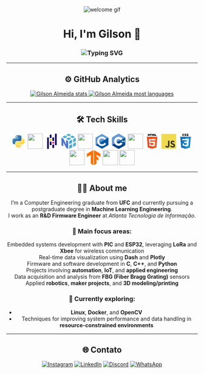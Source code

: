 <div align="center">
  <img src="https://media.giphy.com/media/qgQUggAC3Pfv687qPC/giphy.gif" width="400" alt="welcome gif">
</div>

# <div align="center">Hi, I'm Gilson 👋</div>

<h3 align="center">
  <img src="https://readme-typing-svg.herokuapp.com?font=Fira+Code&size=22&pause=1000&color=00F7FF&center=true&vCenter=true&width=600&lines=Engenheiro+de+Computação+/+Machine+Learning;Desenvolvedor+C+/+Cpp+/+Python;Modelagem+3D+/+Impressão+3D;IOT+/+ESP32+/+Arduino+/+Lora;Automação+/+Sistemas+Embarcados+/+PCB" alt="Typing SVG" />
</h3>

---

## <div align="center">⚙️ GitHub Analytics

<div align="center">
  <a href="https://github.com/gilsonfiho">
    <img height="180em" src="https://github-readme-stats.vercel.app/api?username=gilsonfiho&show_icons=true&theme=dark&include_all_commits=true&count_private=true" alt="Gilson Almeida stats"/>
    <img height="180em" src="https://github-readme-stats.vercel.app/api/top-langs/?username=gilsonfiho&langs_count=8&layout=compact&theme=dark" alt="Gilson Almeida most languages"/>
  </a>
</div>

---

## <div align="center"> 🛠 Tech Skills

<p align="center">
  <a href="https://www.python.org" target="_blank"><img src="https://raw.githubusercontent.com/devicons/devicon/master/icons/python/python-original.svg" width="40" height="40"/></a>
  <a href="https://plotly.com/python/plotly-express/" target="_blank"><img src="https://avatars.githubusercontent.com/u/5997976?s=200&v=4" width="40" height="40"/></a>
  <a href="https://pandas.pydata.org/" target="_blank"><img src="https://raw.githubusercontent.com/devicons/devicon/master/icons/pandas/pandas-original.svg" width="40" height="40"/></a>
  <a href="https://numpy.org/" target="_blank"><img src="https://raw.githubusercontent.com/devicons/devicon/master/icons/numpy/numpy-original.svg" width="40" height="40"/></a>
  <a href="https://www.arduino.cc/" target="_blank"><img src="https://cdn.worldvectorlogo.com/logos/arduino-1.svg" width="40" height="40"/></a>
  <a href="https://www.cprogramming.com/" target="_blank"><img src="https://raw.githubusercontent.com/devicons/devicon/master/icons/c/c-original.svg" width="40" height="40"/></a>
  <a href="https://www.w3schools.com/cpp/" target="_blank"><img src="https://raw.githubusercontent.com/devicons/devicon/master/icons/cplusplus/cplusplus-original.svg" width="40" height="40"/></a>
  <a href="https://git-scm.com/" target="_blank"><img src="https://www.vectorlogo.zone/logos/git-scm/git-scm-icon.svg" width="40" height="40"/></a>
  <a href="https://www.w3.org/html/" target="_blank"><img src="https://raw.githubusercontent.com/devicons/devicon/master/icons/html5/html5-original-wordmark.svg" width="40" height="40"/></a>
  <a href="https://developer.mozilla.org/en-US/docs/Web/JavaScript" target="_blank"><img src="https://raw.githubusercontent.com/devicons/devicon/master/icons/javascript/javascript-original.svg" width="40" height="40"/></a>
  <a href="https://www.w3schools.com/css/" target="_blank"><img src="https://raw.githubusercontent.com/devicons/devicon/master/icons/css3/css3-original-wordmark.svg" width="40" height="40"/></a>
  <a href="https://opencv.org/" target="_blank"><img src="https://www.vectorlogo.zone/logos/opencv/opencv-icon.svg" width="40" height="40"/></a>
  <a href="https://www.tensorflow.org/" target="_blank"><img src="https://raw.githubusercontent.com/devicons/devicon/master/icons/tensorflow/tensorflow-original.svg" width="40" height="40"/></a>
  <a href="https://scikit-learn.org/" target="_blank"><img src="https://upload.wikimedia.org/wikipedia/commons/0/05/Scikit_learn_logo_small.svg" width="40" height="40"/></a>
  <a href="https://micropython.org/" target="_blank"><img src="https://micropython.org/static/img/Mlogo_138wh.png" width="40" height="40"/></a>
  
  

</p>

---

<div align="center">

## 👨‍💻 About me

I’m a Computer Engineering graduate from **UFC** and currently pursuing a postgraduate degree in **Machine Learning Engineering**.  
I work as an **R&D Firmware Engineer** at *Atlanta Tecnologia de Informação*.
### 🔧 Main focus areas:

 Embedded systems development with **PIC** and **ESP32**, leveraging **LoRa** and **Xbee** for wireless communication  
 Real-time data visualization using **Dash** and **Plotly**  
 Firmware and software development in **C**, **C++**, and **Python**  
 Projects involving **automation**, **IoT**, and **applied engineering**  
 Data acquisition and analysis from **FBG (Fiber Bragg Grating)** sensors  
 Applied **robotics**, **maker projects**, and **3D modeling/printing**

### 🧠 Currently exploring:

- **Linux**, **Docker**, and **OpenCV**  
- Techniques for improving system performance and data handling in **resource-constrained environments**

</div>

---

## <div align="center"> 🌐 Contato

<div align="center">

[![Instagram](https://img.shields.io/badge/Instagram-E4405F?style=for-the-badge&logo=instagram&logoColor=white)](https://www.instagram.com/gfrobotica/)
[![LinkedIn](https://img.shields.io/badge/LinkedIn-0077B5?style=for-the-badge&logo=linkedin&logoColor=white)](https://www.linkedin.com/in/gilson-filho-608b62178)
[![Discord](https://img.shields.io/badge/Discord-7289DA?style=for-the-badge&logo=discord&logoColor=white)](https://discord.gg/SSJzxs65)
[![WhatsApp](https://img.shields.io/badge/WhatsApp-25D366?style=for-the-badge&logo=whatsapp&logoColor=white)](https://api.whatsapp.com/send?phone=5585996593527)

</div>
